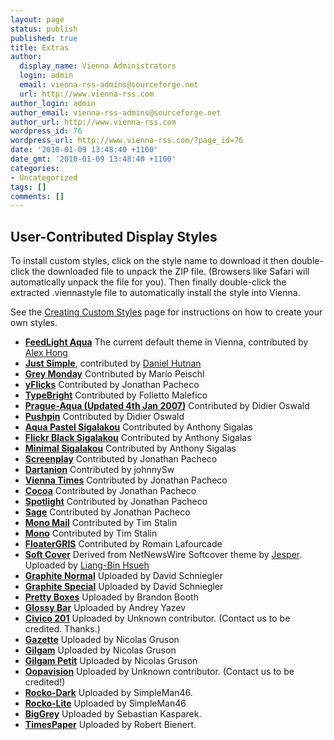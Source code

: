 ```yaml
---
layout: page
status: publish
published: true
title: Extras
author:
  display_name: Vienna Administrators
  login: admin
  email: vienna-rss-admins@sourceforge.net
  url: http://www.vienna-rss.com
author_login: admin
author_email: vienna-rss-admins@sourceforge.net
author_url: http://www.vienna-rss.com
wordpress_id: 76
wordpress_url: http://www.vienna-rss.com/?page_id=76
date: '2010-01-09 13:48:40 +1100'
date_gmt: '2010-01-09 13:48:40 +1100'
categories:
- Uncategorized
tags: []
comments: []
---
```


## User-Contributed Display Styles ##

To install custom styles, click on the style name to download it then double-click the downloaded file to unpack the ZIP file. (Browsers like Safari will automatically unpack the file for you). Then finally double-click the extracted .viennastyle file to automatically install the style into Vienna.

See the [Creating Custom Styles](/development/creating-styles) page for instructions on how to create your own styles.

<ul>
	<li>
		<a href="userstyles/FeedLightAqua.viennastyle.zip"><b>FeedLight Aqua</b></a> The current default theme in Vienna, contributed by <a href="http://graphr.net/">Alex Hong</a>
	</li>
	<li>
	   <a href="http://www.vienna-rss.com/userstyles/JustSimple.viennastyle.zip"><b>Just Simple</b></a>, contributed by <a href="https://www.danielhutnan.com">Daniel Hutnan</a>
	</li>
	<li>
		<a href="userstyles/GreyMonday.viennastyle.zip"><b>Grey Monday</b></a> Contributed by Mario Peischl
	</li>
	<li>
		<a href="userstyles/yFlicks.viennastyle.zip"><b>yFlicks</b></a> Contributed by Jonathan Pacheco
	</li>
	<li>
		<a href="userstyles/typebright-10-viennastyles.zip"><b>TypeBright</b></a> Contributed by Folletto Malefico
	</li>
	<li>
		<a href="userstyles/Prague-Aqua.viennastyle.zip"><b>Prague-Aqua (Updated 4th Jan 2007)</b></a> Contributed by Didier Oswald
	</li>
	<li>
		<a href="userstyles/Pushpin.viennastyle.zip"><b>Pushpin</b></a> Contributed by Didier Oswald
	</li>
	<li>
		<a href="userstyles/aquapastelsigalakou.viennastyle.zip"><b>Aqua Pastel Sigalakou</b></a> Contributed by Anthony Sigalas
	</li>
	<li>
		<a href="userstyles/flickrblacksigalakou.viennastyle.zip"><b>Flickr Black Sigalakou</b></a> Contributed by Anthony Sigalas
	</li>
	<li>
		<a href="userstyles/minimalsigalakou.viennastyle.zip"><b>Minimal Sigalakou</b></a> Contributed by Anthony Sigalas
	</li>
	<li>
		<a href="userstyles/Screenplay.viennastyle.zip"><b>Screenplay</b></a> Contributed by Jonathan Pacheco
	</li>
	<li>
		<a href="http://sarah-and-john.com/john/vienna/dartanion.viennastyle.zip"><b>Dartanion</b></a> Contributed by johnnySw
	</li>
	<li>
		<a href="userstyles/ViennaTimes.viennastyle.zip"><b>Vienna Times</b></a> Contributed by Jonathan Pacheco
	</li>
	<li>
		<a href="userstyles/Cocoa.viennastyle.zip"><b>Cocoa</b></a> Contributed by Jonathan Pacheco
	</li>
	<li>
		<a href="userstyles/Spotlight.viennastyle.zip"><b>Spotlight</b></a> Contributed by Jonathan Pacheco
	</li>
	<li>
		<a href="userstyles/Sage.viennastyle.zip"><b>Sage</b></a> Contributed by Jonathan Pacheco
	</li>
	<li>
		<a href="userstyles/MonoMail.viennastyle.zip"><b>Mono Mail</b></a> Contributed by Tim Stalin
	</li>
	<li>
		<a href="userstyles/Mono.viennastyle.zip"><b>Mono</b></a> Contributed by Tim Stalin
	</li>
	<li>
		<a href="userstyles/floaterGRIS.viennastyle.zip"><b>FloaterGRIS</b></a> Contributed by Romain Lafourcade
	</li>
	<li>
		<a href="userstyles/softcover.viennastyle.zip"><b>Soft Cover</b></a> Derived from NetNewsWire Softcover theme by <a href="http://transient.moltenglobule.org/all/2005/property-is-attributionsharealikelicense">Jesper</a>. Uploaded by <a href="http://hlb.yichi.org/blog/">Liang-Bin Hsueh</a>
	</li>
	<li>
		<a href="userstyles/GraphiteNormal.viennastyle.zip"><b>Graphite Normal</b></a> Uploaded by David Schniegler
	</li>
	<li>
		<a href="userstyles/GraphiteSpecial.viennastyle.zip"><b>Graphite Special</b></a> Uploaded by David Schniegler
	</li>
	<li>
		<b><a href="userstyles/pretty_boxes.viennastyle.zip">Pretty Boxes</a></b> Uploaded by Brandon Booth
	</li>
	<li>
		<b><a href="userstyles/glossybar.viennastyle.zip">Glossy Bar</a></b> Uploaded by Andrey Yazev
	</li>
	<li>
		<b><a href="userstyles/Civico201.viennastyle.zip">Civico 201</a></b> Uploaded by Unknown contributor. (Contact us to be credited. Thanks.)
	</li>
	<li>
		<b><a href="userstyles/Gazette.viennastyle.zip">Gazette</a></b> Uploaded by Nicolas Gruson
	</li>
	<li>
		<b><a href="userstyles/Gilgam.viennastyle.zip">Gilgam</a></b> Uploaded by Nicolas Gruson
	</li>
	<li>
		<b><a href="userstyles/Gilgampetit.viennastyle.zip">Gilgam Petit</a></b> Uploaded by Nicolas Gruson
	</li>
	<li>
		<b><a href="userstyles/Oopavision.viennastyle.zip">Oopavision</a></b> Uploaded by Unknown contributor. (Contact us to be credited!)
	</li>
	<li>
		<b><a href="userstyles/Rocko-Dark.viennastyle.zip">Rocko-Dark</a></b> Uploaded by SimpleMan46.
	</li>
	<li>
		<b><a href="userstyles/Rocko-Light.viennastyle.zip">Rocko-Lite</a></b> Uploaded by SimpleMan46
	</li>
	<li>
		<b><a href="userstyles/BigGrey.viennastyle.zip">BigGrey</a></b> Uploaded by Sebastian Kasparek.
	</li>
	<li>
		<b><a href="userstyles/TimesPaper.viennastyle.zip">TimesPaper</a></b> Uploaded by Robert Bienert.
	</li>
</ul>

